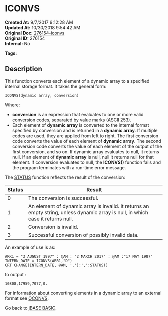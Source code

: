 # ICONVS

**Created At:** 9/7/2017 9:12:28 AM  
**Updated At:** 10/30/2018 9:54:42 AM  
**Original Doc:** [276154-iconvs](https://docs.jbase.com/36868-jbase-basic/276154-iconvs)  
**Original ID:** 276154  
**Internal:** No  

**Tags:**
<badge text='output' vertical='middle' />
<badge text='dynamic arrays' vertical='middle' />
<badge text='conversion' vertical='middle' />

## Description

This function converts each element of a dynamic array to a specified internal storage format. It takes the general form:

```
ICONVS(dynamic array, conversion)
```

Where:

- **conversion** is an expression that evaluates to one or more valid conversion codes, separated by value marks (ASCII 253).
- Each element of **dynamic array** is converted to the internal format specified by conversion and is returned in a **dynamic array**. If multiple codes are used, they are applied from left to right. The first conversion code converts the value of each element of **dynamic array**. The second conversion code converts the value of each element of the output of the first conversion, and so on. If dynamic.array evaluates to null, it returns null. If an element of **dynamic array** is null, null it returns null for that element. If conversion evaluates to null, the **ICONVS()** function fails and the program terminates with a run-time error message.

The [STATUS](./../status-function) function reflects the result of the conversion:

| Status | Result |
| --- | --- |
| 0 | The conversion is successful. |
| 1 | An element of dynamic array is invalid. It returns an empty string, unless dynamic array is null, in which case it returns null. |
| 2 | Conversion is invalid. |
| 3 | Successful conversion of possibly invalid data. |

An example of use is as:

```
ARR1 = "3 AUGUST 1997" : @AM : "2 MARCH 2017" : @AM :"17 MAY 1987"
INTERN_DATE = ICONVS(ARR1,"D")
CRT CHANGE(INTERN_DATE, @AM, ','):',':STATUS()
```

to output :

```
10808,17959,7077,0.
```

For information about converting elements in a dynamic array to an external format see [OCONVS](./../oconvs).

Go back to [jBASE BASIC](./../jbase-basic-programmers-reference-guide).
